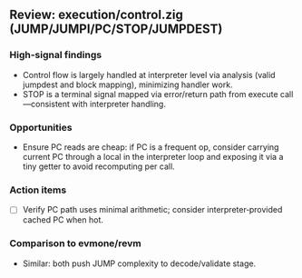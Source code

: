 ## Review: execution/control.zig (JUMP/JUMPI/PC/STOP/JUMPDEST)

### High-signal findings

- Control flow is largely handled at interpreter level via analysis (valid jumpdest and block mapping), minimizing handler work.
- STOP is a terminal signal mapped via error/return path from execute call—consistent with interpreter handling.

### Opportunities

- Ensure PC reads are cheap: if PC is a frequent op, consider carrying current PC through a local in the interpreter loop and exposing it via a tiny getter to avoid recomputing per call.

### Action items

- [ ] Verify PC path uses minimal arithmetic; consider interpreter‑provided cached PC when hot.

### Comparison to evmone/revm

- Similar: both push JUMP complexity to decode/validate stage.


